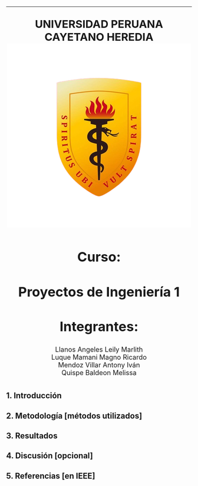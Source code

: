 
---


<p align="center" style="font-size: 29px;">
    <strong>UNIVERSIDAD PERUANA CAYETANO HEREDIA</strong>
    <img src="escudo.png" alt="Descripción de la imagen">
</p>

<div style="text-align: center;">
    <h2 style="font-size: 36px; font-weight: bold;">Curso:</h2>
    <h2 style="font-size: 36px;">Proyectos de Ingeniería 1</h2>
    <h2 style="font-size: 36px; font-weight: bold;">Integrantes:</h2>
    <p style="font-size: 18px; margin-top: 10px;">
        Llanos Angeles Leily Marlith<br>
        Luque Mamani Magno Ricardo<br>
        Mendoz Villar Antony Iván<br>
        Quispe Baldeon Melissa<br>
    </p>
</div>


#
#


## **1. Introducción**

## **2. Metodología [métodos utilizados]**

## **3. Resultados**

## **4. Discusión [opcional]**

## **5. Referencias [en IEEE]**

